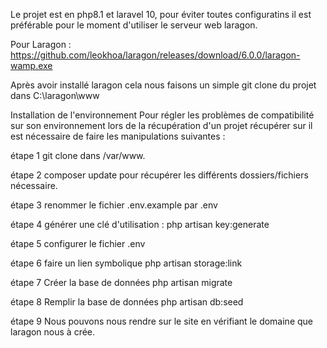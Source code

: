 Le projet est en php8.1 et laravel 10, pour éviter toutes configuratins il est préférable pour le moment d'utiliser le serveur web laragon.

Pour Laragon : https://github.com/leokhoa/laragon/releases/download/6.0.0/laragon-wamp.exe

Après avoir installé laragon cela nous faisons un simple git clone du projet  dans C:\laragon\www


Installation de l'environnement
Pour régler les problèmes de compatibilité sur son environnement lors de la récupération d'un projet récupérer sur il est nécessaire de faire les manipulations suivantes :


étape 1 git clone dans /var/www.


étape 2 composer update pour récupérer les différents dossiers/fichiers nécessaire.


étape 3 renommer le fichier .env.example par .env


étape 4 générer une clé d'utilisation : php artisan key:generate


étape 5 configurer le fichier .env

étape 6 faire un lien symbolique php artisan storage:link
 
étape 7 Créer la base de données php artisan migrate

étape 8 Remplir la base de données php artisan db:seed

étape 9 Nous pouvons nous rendre sur le site en vérifiant le domaine que laragon nous à crée.
